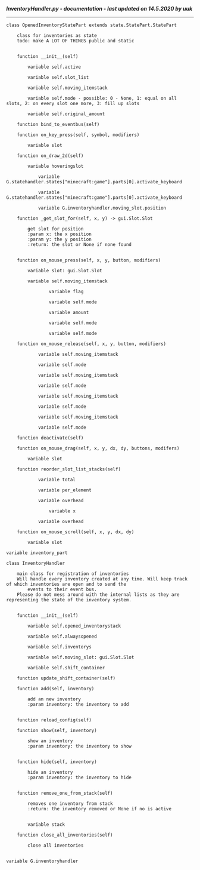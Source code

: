 ***InventoryHandler.py - documentation - last updated on 14.5.2020 by uuk***
___

    class OpenedInventoryStatePart extends state.StatePart.StatePart
        
        class for inventories as state
        todo: make A LOT OF THINGS public and static


        function __init__(self)

            variable self.active

            variable self.slot_list

            variable self.moving_itemstack

            variable self.mode - possible: 0 - None, 1: equal on all slots, 2: on every slot one more, 3: fill up slots

            variable self.original_amount

        function bind_to_eventbus(self)

        function on_key_press(self, symbol, modifiers)

            variable slot

        function on_draw_2d(self)

            variable hoveringslot

                variable G.statehandler.states["minecraft:game"].parts[0].activate_keyboard

                variable G.statehandler.states["minecraft:game"].parts[0].activate_keyboard

                variable G.inventoryhandler.moving_slot.position

        function _get_slot_for(self, x, y) -> gui.Slot.Slot
            
            get slot for position
            :param x: the x position
            :param y: the y position
            :return: the slot or None if none found


        function on_mouse_press(self, x, y, button, modifiers)

            variable slot: gui.Slot.Slot

            variable self.moving_itemstack

                    variable flag

                    variable self.mode

                    variable amount

                    variable self.mode

                    variable self.mode

        function on_mouse_release(self, x, y, button, modifiers)

                variable self.moving_itemstack

                variable self.mode

                variable self.moving_itemstack

                variable self.mode

                variable self.moving_itemstack

                variable self.mode

                variable self.moving_itemstack

                variable self.mode

        function deactivate(self)

        function on_mouse_drag(self, x, y, dx, dy, buttons, modifers)

            variable slot

        function reorder_slot_list_stacks(self)

                variable total

                variable per_element

                variable overhead

                    variable x

                variable overhead

        function on_mouse_scroll(self, x, y, dx, dy)

            variable slot

    variable inventory_part

    class InventoryHandler
        
        main class for registration of inventories
        Will handle every inventory created at any time. Will keep track of which inventories are open and to send the
            events to their event bus.
        Please do not mess around with the internal lists as they are representing the state of the inventory system.


        function __init__(self)

            variable self.opened_inventorystack

            variable self.alwaysopened

            variable self.inventorys

            variable self.moving_slot: gui.Slot.Slot

            variable self.shift_container

        function update_shift_container(self)

        function add(self, inventory)
            
            add an new inventory
            :param inventory: the inventory to add


        function reload_config(self)

        function show(self, inventory)
            
            show an inventory
            :param inventory: the inventory to show


        function hide(self, inventory)
            
            hide an inventory
            :param inventory: the inventory to hide


        function remove_one_from_stack(self)
            
            removes one inventory from stack
            :return: the inventory removed or None if no is active


            variable stack

        function close_all_inventories(self)
            
            close all inventories


    variable G.inventoryhandler